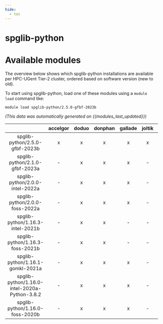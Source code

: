 ```yaml
---
hide:
  - toc
---
```


spglib-python
=============

# Available modules


The overview below shows which spglib-python installations are available per HPC-UGent Tier-2 cluster, ordered based on software version (new to old).

To start using spglib-python, load one of these modules using a `module load` command like:

```shell
module load spglib-python/2.5.0-gfbf-2023b
```

*(This data was automatically generated on {{modules_last_updated}})*  

| |accelgor|doduo|donphan|gallade|joltik|shinx|skitty|
| :---: | :---: | :---: | :---: | :---: | :---: | :---: | :---: |
|spglib-python/2.5.0-gfbf-2023b|x|x|x|x|x|x|x|
|spglib-python/2.1.0-gfbf-2023a|-|x|x|x|-|x|x|
|spglib-python/2.0.0-intel-2022a|-|x|x|x|-|-|-|
|spglib-python/2.0.0-foss-2022a|-|x|x|x|-|-|-|
|spglib-python/1.16.3-intel-2021b|-|x|x|-|-|-|-|
|spglib-python/1.16.3-foss-2021b|-|x|x|-|-|-|-|
|spglib-python/1.16.1-gomkl-2021a|-|x|x|x|-|-|-|
|spglib-python/1.16.0-intel-2020a-Python-3.8.2|-|x|x|x|-|-|-|
|spglib-python/1.16.0-foss-2020b|-|x|x|x|-|-|-|
